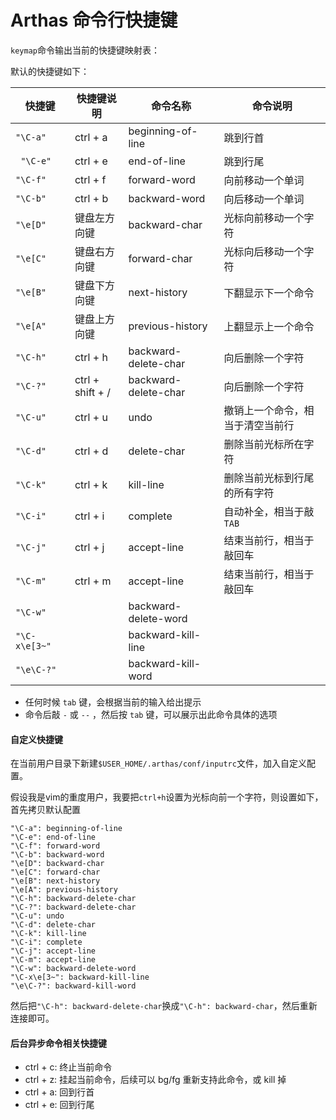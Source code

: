 Arthas 命令行快捷键
===

`keymap`命令输出当前的快捷键映射表：

默认的快捷键如下：





| 快捷键           | 快捷键说明            | 命令名称                 | 命令说明             |
| ------------- | ---------------- | -------------------- | ---------------- |
| `"\C-a"`      | ctrl + a         | beginning-of-line    | 跳到行首             |
| ` "\C-e"`     | ctrl + e         | end-of-line          | 跳到行尾             |
| `"\C-f"`      | ctrl + f         | forward-word         | 向前移动一个单词         |
| `"\C-b"`      | ctrl + b         | backward-word        | 向后移动一个单词         |
| `"\e[D"`      | 键盘左方向键           | backward-char        | 光标向前移动一个字符       |
| `"\e[C"`      | 键盘右方向键           | forward-char         | 光标向后移动一个字符       |
| `"\e[B"`      | 键盘下方向键           | next-history         | 下翻显示下一个命令        |
| `"\e[A"`      | 键盘上方向键           | previous-history     | 上翻显示上一个命令        |
| `"\C-h"`      | ctrl + h         | backward-delete-char | 向后删除一个字符         |
| `"\C-?"`      | ctrl + shift + / | backward-delete-char | 向后删除一个字符         |
| `"\C-u"`      | ctrl + u         | undo                 | 撤销上一个命令，相当于清空当前行 |
| `"\C-d"`      | ctrl + d         | delete-char          | 删除当前光标所在字符       |
| `"\C-k"`      | ctrl + k         | kill-line            | 删除当前光标到行尾的所有字符   |
| `"\C-i"`      | ctrl + i         | complete             | 自动补全，相当于敲`TAB`   |
| `"\C-j"`      | ctrl + j         | accept-line          | 结束当前行，相当于敲回车     |
| `"\C-m"`      | ctrl + m         | accept-line          | 结束当前行，相当于敲回车     |
| `"\C-w"`      |                  | backward-delete-word |                  |
| `"\C-x\e[3~"` |                  | backward-kill-line   |                  |
| `"\e\C-?"`    |                  | backward-kill-word   |                  |


* 任何时候 `tab` 键，会根据当前的输入给出提示
* 命令后敲 `-` 或 `--` ，然后按 `tab` 键，可以展示出此命令具体的选项


#### 自定义快捷键

在当前用户目录下新建`$USER_HOME/.arthas/conf/inputrc`文件，加入自定义配置。

假设我是vim的重度用户，我要把`ctrl+h`设置为光标向前一个字符，则设置如下，首先拷贝默认配置

```
"\C-a": beginning-of-line
"\C-e": end-of-line
"\C-f": forward-word
"\C-b": backward-word
"\e[D": backward-char
"\e[C": forward-char
"\e[B": next-history
"\e[A": previous-history
"\C-h": backward-delete-char
"\C-?": backward-delete-char
"\C-u": undo
"\C-d": delete-char
"\C-k": kill-line
"\C-i": complete
"\C-j": accept-line
"\C-m": accept-line
"\C-w": backward-delete-word
"\C-x\e[3~": backward-kill-line
"\e\C-?": backward-kill-word
```

然后把`"\C-h": backward-delete-char`换成`"\C-h": backward-char`，然后重新连接即可。

#### 后台异步命令相关快捷键

* ctrl + c: 终止当前命令
* ctrl + z: 挂起当前命令，后续可以 bg/fg 重新支持此命令，或 kill 掉
* ctrl + a: 回到行首
* ctrl + e: 回到行尾




